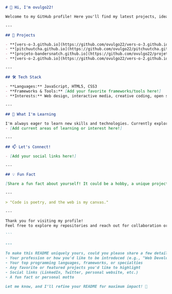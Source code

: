 ````markdown name=README.md
# 👋 Hi, I'm ovulgo22!

Welcome to my GitHub profile! Here you'll find my latest projects, ideas, and experiments in web development and beyond. I love building interactive and creative web experiences, exploring new technologies, and collaborating with other passionate developers.

---

## 🚀 Projects

- **[vers-o-3.github.io](https://github.com/ovulgo22/vers-o-3.github.io)** – Explore my latest work on web creativity and design.
- **[pitchuutcha.github.io](https://github.com/ovulgo22/pitchuutcha.github.io)** – Innovative ideas and interactive prototypes.
- **[projeto-bandersnatch.github.io](https://github.com/ovulgo22/projeto-bandersnatch.github.io)** – Experimental storytelling with code.
- **[vers-o-2.github.io](https://github.com/ovulgo22/vers-o-2.github.io)** – A collection of my earlier digital projects.

---

## 🛠️ Tech Stack

- **Languages:** JavaScript, HTML5, CSS3
- **Frameworks & Tools:** [Add your favorite frameworks/tools here!]
- **Interests:** Web design, interactive media, creative coding, open source

---

## 🌱 What I'm Learning

I'm always eager to learn new skills and technologies. Currently exploring:
- [Add current areas of learning or interest here!]

---

## 📫 Let's Connect!

- [Add your social links here!]

---

## 💡 Fun Fact

[Share a fun fact about yourself! It could be a hobby, a unique project, or a quirky interest.]

---

> "Code is poetry, and the web is my canvas."

---

Thank you for visiting my profile!  
Feel free to explore my repositories and reach out for collaboration or just to say hi.

```

---

To make this README uniquely yours, could you please share a few details:
- Your profession or how you'd like to be introduced (e.g., "Web Developer", "Student", "Creative Technologist", etc.)
- Your top programming languages, frameworks, or specialties
- Any favorite or featured projects you'd like to highlight
- Social links (LinkedIn, Twitter, personal website, etc.)
- A fun fact or personal motto

Let me know, and I’ll refine your README for maximum impact! 🚀
